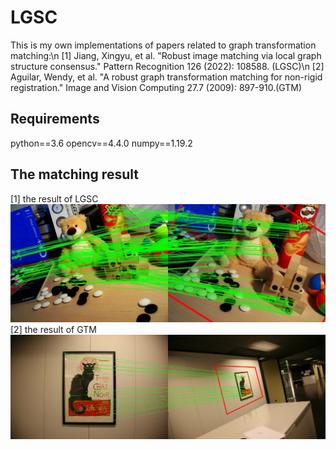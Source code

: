 # LGSC
This is my own implementations of papers related to graph transformation matching:\n
[1] Jiang, Xingyu, et al. "Robust image matching via local graph structure consensus." Pattern Recognition 126 (2022): 108588. (LGSC)\n
[2] Aguilar, Wendy, et al. "A robust graph transformation matching for non-rigid registration." Image and Vision Computing 27.7 (2009): 897-910.(GTM)
## Requirements 
python==3.6
opencv==4.4.0
numpy==1.19.2
## The matching result
[1] the result of LGSC
![image](https://github.com/EmptyCity1995/LGSC/blob/main/final_result.jpg)
[2] the result of GTM
![the result of GTM](https://github.com/EmptyCity1995/LGSC/blob/main/final_result_GTM.jpg)

